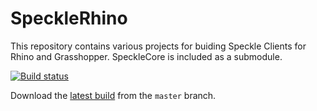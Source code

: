 # SpeckleRhino
This repository contains various projects for buiding Speckle Clients for Rhino and Grasshopper.
SpeckleCore is included as a submodule.

[![Build status](https://ci.appveyor.com/api/projects/status/mtfs3owdpy72yuh3/branch/master?svg=true)](https://ci.appveyor.com/project/SpeckleWorks/specklerhino/branch/master)

Download the [latest build](https://ci.appveyor.com/api/projects/speckleworks/specklerhino/artifacts/release.zip?branch=master) from the `master` branch.
